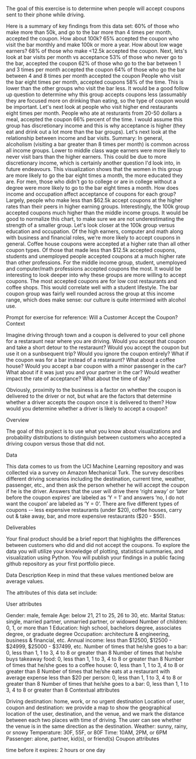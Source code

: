 The goal of this exercise is to determine when people will accept coupons sent to their phone while driving.

Here is a summary of key findings from this data set:
60% of those who make more than 50k, and go to the bar more than 4 times per month, accepted the coupon. How about 100k?
65% accepted the coupon who visit the bar monthly and make 100k or more a year. How about low wage earners?
68% of those who make <12.5k accepted the coupon. Next, lets's look at bar visits per month vs acceptance
53% of those who never go to the bar, accepted the coupon
62% of those who go to the bar between 1 and 3 times per month accepted the coupon
64% of those who go the bar between 4 and 8 times per month accepted the coupon
People who visit the bar eight times per month, accepted coupons 58% of the time. This is lower than the other groups who visit the bar less. It would be a good follow up question to determine why this group accepts coupons less (assumably they are focused more on drinking than eating, so the type of coupon would be important. Let's next look at people who visit higher end restaurants eight times per month.
People who ate at resturants from 20-50 dollars a meal, accepted the coupon 66% percent of the time. I would assume this group has discretionary income and this is why acceptance is higher (they eat and drink out a lot more than the bar groups). Let's next look at the relationship between income and bar visits.
Summary: In general, alcoholism (visiting a bar greater than 8 times per month) is common across all income groups. Lower to middle class wage earners were more likely to never visit bars than the higher earners. This could be due to more discretionary income, which is certainly another question I'd look into, in future endeavours.
This visualization shows that the women in this group are more likely to go the bar eight times a month, the more educated they are. For men, those who didn't go to college or are in college without a degree were more likely to go to the bar eight times a month.
How does income and occupation affect acceptance of coupons for each group?
Largely, people who make less than $62.5k accept coupons at the higher rates than their peers in higher earning groups. Interestingly, the 100k group accepted coupons much higher than the middle income groups. It would be good to normalize this chart, to make sure we are not underestimating the strength of a smaller group. Let's look closer at the 100k group versus education and occupation.
Of the high earners, computer and math along with business and financial roles, we're more likely to accept coupons in general. Coffee house coupons were accepted at a higher rate than all other coupon types.
Of those that made less than $12.5k accepted coupons, students and unemployed people accepted coupons at a much higher rate than other professions.
For the middle income group, student, unemployed and computer/math professions accepted coupons the most. It would be interesting to look deeper into why these groups are more willing to accept coupons. The most accepted coupons are for low cost restaurants and coffee shops. This would correlate well with a student lifestyle. The bar coupon group was fairly well rounded across the group at this income range, which does make sense: our culture is quite intermixed with alcohol use.



Prompt for exercise for reference:
Will a Customer Accept the Coupon?
Context

Imagine driving through town and a coupon is delivered to your cell phone for a restaraunt near where you are driving. Would you accept that coupon and take a short detour to the restaraunt? Would you accept the coupon but use it on a sunbsequent trip? Would you ignore the coupon entirely? What if the coupon was for a bar instead of a restaraunt? What about a coffee house? Would you accept a bar coupon with a minor passenger in the car? What about if it was just you and your partner in the car? Would weather impact the rate of acceptance? What about the time of day?

Obviously, proximity to the business is a factor on whether the coupon is delivered to the driver or not, but what are the factors that determine whether a driver accepts the coupon once it is delivered to them? How would you determine whether a driver is likely to accept a coupon?

Overview

The goal of this project is to use what you know about visualizations and probability distributions to distinguish between customers who accepted a driving coupon versus those that did not.

Data

This data comes to us from the UCI Machine Learning repository and was collected via a survey on Amazon Mechanical Turk. The survey describes different driving scenarios including the destination, current time, weather, passenger, etc., and then ask the person whether he will accept the coupon if he is the driver. Answers that the user will drive there ‘right away’ or ‘later before the coupon expires’ are labeled as ‘Y = 1’ and answers ‘no, I do not want the coupon’ are labeled as ‘Y = 0’. There are five different types of coupons -- less expensive restaurants (under $20), coffee houses, carry out & take away, bar, and more expensive restaurants ($20 - $50).

Deliverables

Your final product should be a brief report that highlights the differences between customers who did and did not accept the coupons. To explore the data you will utilize your knowledge of plotting, statistical summaries, and visualization using Python. You will publish your findings in a public facing github repository as your first portfolio piece.

Data Description
Keep in mind that these values mentioned below are average values.

The attributes of this data set include:

User attributes

Gender: male, female
Age: below 21, 21 to 25, 26 to 30, etc.
Marital Status: single, married partner, unmarried partner, or widowed
Number of children: 0, 1, or more than 1
Education: high school, bachelors degree, associates degree, or graduate degree
Occupation: architecture & engineering, business & financial, etc.
Annual income: less than $12500, $12500 - $24999, $25000 - $37499, etc.
Number of times that he/she goes to a bar: 0, less than 1, 1 to 3, 4 to 8 or greater than 8
Number of times that he/she buys takeaway food: 0, less than 1, 1 to 3, 4 to 8 or greater than 8
Number of times that he/she goes to a coffee house: 0, less than 1, 1 to 3, 4 to 8 or greater than 8
Number of times that he/she eats at a restaurant with average expense less than $20 per person: 0, less than 1, 1 to 3, 4 to 8 or greater than 8
Number of times that he/she goes to a bar: 0, less than 1, 1 to 3, 4 to 8 or greater than 8
Contextual attributes

Driving destination: home, work, or no urgent destination
Location of user, coupon and destination: we provide a map to show the geographical location of the user, destination, and the venue, and we mark the distance between each two places with time of driving. The user can see whether the venue is in the same direction as the destination.
Weather: sunny, rainy, or snowy
Temperature: 30F, 55F, or 80F
Time: 10AM, 2PM, or 6PM
Passenger: alone, partner, kid(s), or friend(s)
Coupon attributes

time before it expires: 2 hours or one day

